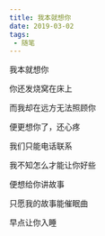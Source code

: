 ```yaml
--- 
title: 我本就想你
date: 2019-03-02
tags: 
 - 随笔 
---
```

我本就想你

你还发烧窝在床上

而我却在远方无法照顾你

便更想你了，还心疼

我们只能电话联系

我不知怎么才能让你好些

便想给你讲故事

只愿我的故事能催眠曲

早点让你入睡
